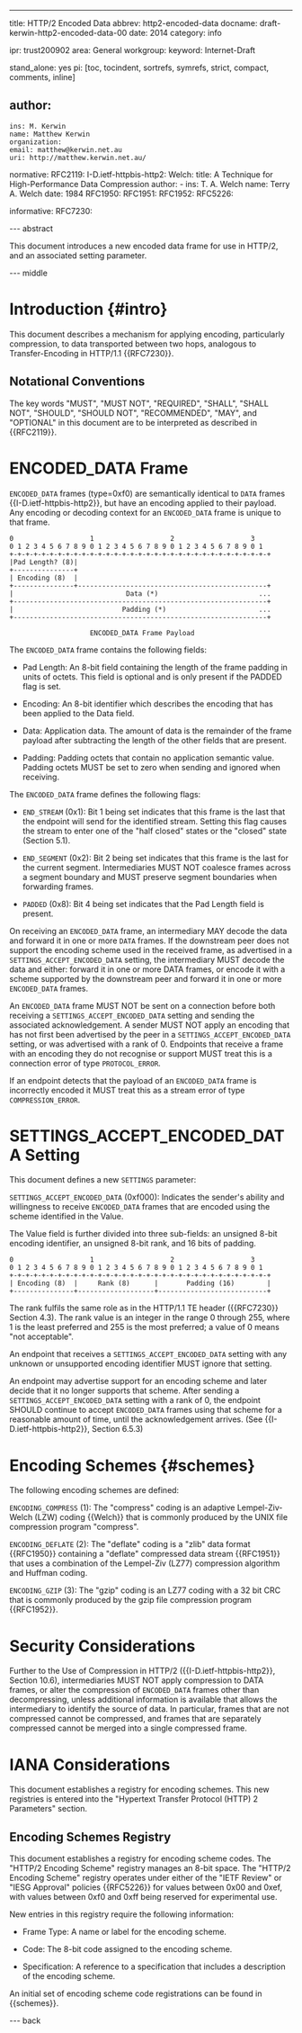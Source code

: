 ---
title: HTTP/2 Encoded Data
abbrev: http2-encoded-data
docname: draft-kerwin-http2-encoded-data-00
date: 2014
category: info

ipr: trust200902
area: General
workgroup: 
keyword: Internet-Draft

stand_alone: yes
pi: [toc, tocindent, sortrefs, symrefs, strict, compact, comments, inline]

author:
 -
    ins: M. Kerwin
    name: Matthew Kerwin
    organization: 
    email: matthew@kerwin.net.au
    uri: http://matthew.kerwin.net.au/

normative:
  RFC2119:
  I-D.ietf-httpbis-http2:
  Welch:
    title: A Technique for High-Performance Data Compression
    author:
    - ins: T. A. Welch
      name: Terry A. Welch
    date: 1984
  RFC1950:
  RFC1951:
  RFC1952:
  RFC5226:

informative:
  RFC7230:


--- abstract

This document introduces a new encoded data frame for use in HTTP/2, and an associated setting parameter.

--- middle

# Introduction {#intro}

This document describes a mechanism for applying encoding, particularly compression, to data transported
between two hops, analogous to Transfer-Encoding in HTTP/1.1 {{RFC7230}}.

## Notational Conventions

The key words "MUST", "MUST NOT", "REQUIRED", "SHALL", "SHALL NOT",
"SHOULD", "SHOULD NOT", "RECOMMENDED", "MAY", and "OPTIONAL" in this
document are to be interpreted as described in {{RFC2119}}.

# ENCODED_DATA Frame

`ENCODED_DATA` frames (type=0xf0) are semantically identical to `DATA` frames {{I-D.ietf-httpbis-http2}},
but have an encoding applied to their payload. Any encoding or decoding context for an `ENCODED_DATA`
frame is unique to that frame.

    0                   1                   2                   3
    0 1 2 3 4 5 6 7 8 9 0 1 2 3 4 5 6 7 8 9 0 1 2 3 4 5 6 7 8 9 0 1
    +-+-+-+-+-+-+-+-+-+-+-+-+-+-+-+-+-+-+-+-+-+-+-+-+-+-+-+-+-+-+-+-+
    |Pad Length? (8)|
    +---------------+
    | Encoding (8)  |
    +---------------+-----------------------------------------------+
    |                            Data (*)                         ...
    +---------------------------------------------------------------+
    |                           Padding (*)                       ...
    +---------------------------------------------------------------+

                        ENCODED_DATA Frame Payload

The `ENCODED_DATA` frame contains the following fields:

* Pad Length:
  An 8-bit field containing the length of the frame padding in units
  of octets. This field is optional and is only present if the
  PADDED flag is set.

* Encoding:
  An 8-bit identifier which describes the encoding that has been
  applied to the Data field.

* Data:
  Application data. The amount of data is the remainder of the frame
  payload after subtracting the length of the other fields that are
  present.

* Padding:
  Padding octets that contain no application semantic value. Padding
  octets MUST be set to zero when sending and ignored when receiving.

The `ENCODED_DATA` frame defines the following flags:

* `END_STREAM` (0x1):
  Bit 1 being set indicates that this frame is the last that the
  endpoint will send for the identified stream. Setting this flag
  causes the stream to enter one of the "half closed" states or the
  "closed" state (Section 5.1).

* `END_SEGMENT` (0x2):
  Bit 2 being set indicates that this frame is the last for the
  current segment. Intermediaries MUST NOT coalesce frames across a
  segment boundary and MUST preserve segment boundaries when
  forwarding frames.

* `PADDED` (0x8):
  Bit 4 being set indicates that the Pad Length field is present.

On receiving an `ENCODED_DATA` frame, an intermediary MAY decode the
data and forward it in one or more `DATA` frames. If the downstream
peer does not support the encoding scheme used in the received frame,
as advertised in a `SETTINGS_ACCEPT_ENCODED_DATA` setting, the
intermediary MUST decode the data and either: forward it in one or
more DATA frames, or encode it with a scheme supported by the
downstream peer and forward it in one or more `ENCODED_DATA` frames.

An `ENCODED_DATA` frame MUST NOT be sent on a connection before both
receiving a `SETTINGS_ACCEPT_ENCODED_DATA` setting and sending the
associated acknowledgement. A sender MUST NOT apply an encoding that
has not first been advertised by the peer in a
`SETTINGS_ACCEPT_ENCODED_DATA` setting, or was advertised with a rank
of 0. Endpoints that receive a frame with an encoding they do not
recognise or support MUST treat this is a connection error of type
`PROTOCOL_ERROR`.

If an endpoint detects that the payload of an `ENCODED_DATA` frame is
incorrectly encoded it MUST treat this as a stream error of type
`COMPRESSION_ERROR`.


# SETTINGS_ACCEPT_ENCODED_DATA Setting

This document defines a new `SETTINGS` parameter:

`SETTINGS_ACCEPT_ENCODED_DATA` (0xf000):
Indicates the sender's ability and willingness to receive
`ENCODED_DATA` frames that are encoded using the scheme identified
in the Value.

The Value field is further divided into three sub-fields: an
unsigned 8-bit encoding identifier, an unsigned 8-bit rank, and
16 bits of padding.

    0                   1                   2                   3
    0 1 2 3 4 5 6 7 8 9 0 1 2 3 4 5 6 7 8 9 0 1 2 3 4 5 6 7 8 9 0 1
    +-+-+-+-+-+-+-+-+-+-+-+-+-+-+-+-+-+-+-+-+-+-+-+-+-+-+-+-+-+-+-+-+
    | Encoding (8)  |     Rank (8)      |       Padding (16)        |
    +---------------+-------------------+---------------------------+

The rank fulfils the same role as in the HTTP/1.1 TE header ({{RFC7230}} Section 4.3). The
rank value is an integer in the range 0 through 255, where 1 is the least preferred and 255
is the most preferred; a value of 0 means "not acceptable".

An endpoint that receives a `SETTINGS_ACCEPT_ENCODED_DATA` setting with any unknown or
unsupported encoding identifier MUST ignore that setting.

An endpoint may advertise support for an encoding scheme and later decide that it no longer
supports that scheme.  After sending a `SETTINGS_ACCEPT_ENCODED_DATA` setting with a rank of
0, the endpoint SHOULD continue to accept `ENCODED_DATA` frames using that scheme for a
reasonable amount of time, until the acknowledgement arrives. (See {{I-D.ietf-httpbis-http2}},
Section 6.5.3)


# Encoding Schemes {#schemes}

The following encoding schemes are defined:

`ENCODING_COMPRESS` (1):
  The "compress" coding is an adaptive Lempel-Ziv-Welch (LZW) coding
  {{Welch}} that is commonly produced by the UNIX file compression program
  "compress".

`ENCODING_DEFLATE` (2):
  The "deflate" coding is a "zlib" data format {{RFC1950}} containing
  a "deflate" compressed data stream {{RFC1951}} that uses a
  combination of the Lempel-Ziv (LZ77) compression algorithm and
  Huffman coding.

`ENCODING_GZIP` (3):
  The "gzip" coding is an LZ77 coding with a 32 bit CRC that is
  commonly produced by the gzip file compression program {{RFC1952}}.


# Security Considerations

Further to the Use of Compression in HTTP/2 ({{I-D.ietf-httpbis-http2}}, Section 10.6),
intermediaries MUST NOT apply compression to DATA frames, or alter the compression of
`ENCODED_DATA` frames other than decompressing, unless additional information is available
that allows the intermediary to identify the source of data. In particular, frames that
are not compressed cannot be compressed, and frames that are separately compressed cannot
be merged into a single compressed frame.


# IANA Considerations

This document establishes a registry for encoding schemes. This new registries is entered
into the "Hypertext Transfer Protocol (HTTP) 2 Parameters" section.


## Encoding Schemes Registry

This document establishes a registry for encoding scheme codes. The
"HTTP/2 Encoding Scheme" registry manages an 8-bit space. The "HTTP/2
Encoding Scheme" registry operates under either of the "IETF Review"
or "IESG Approval" policies {{RFC5226}} for values between 0x00 and
0xef, with values between 0xf0 and 0xff being reserved for
experimental use.

New entries in this registry require the following information:

* Frame Type:
  A name or label for the encoding scheme.

* Code:
  The 8-bit code assigned to the encoding scheme.

* Specification:
  A reference to a specification that includes a description of the
  encoding scheme.

An initial set of encoding scheme code registrations can be found
in {{schemes}}.


--- back
